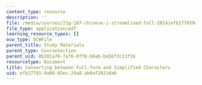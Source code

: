 ```yaml
---
content_type: resource
description: ''
file: /media/courses/21g-107-chinese-i-streamlined-fall-2014/efb177659a0085ec29a8ab0af2023da6_MIT21G_107F14_Coverting.pdf
file_type: application/pdf
learning_resource_types: []
ocw_type: OCWFile
parent_title: Study Materials
parent_type: CourseSection
parent_uid: 8b281a78-7af6-0ff6-b9ab-be5bf3c13f16
resourcetype: Document
title: Converting between Full-form and Simplified Characters
uid: efb17765-9a00-85ec-29a8-ab0af2023da6
---
```

